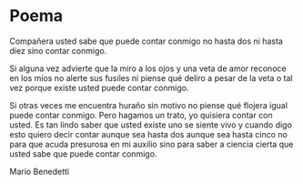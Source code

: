 # Poema

Compañera usted sabe que puede contar conmigo no hasta dos ni hasta diez sino contar conmigo.

Si alguna vez advierte que la miro a los ojos y una veta de amor reconoce en los míos no alerte sus fusiles ni piense qué deliro a pesar de la veta o tal vez porque existe usted puede contar conmigo.

Si otras veces me encuentra huraño sin motivo no piense qué flojera igual puede contar conmigo.
Pero hagamos un trato, yo quisiera contar con usted. Es tan lindo saber que usted existe uno se siente vivo y cuando digo esto quiero decir contar aunque sea hasta dos aunque sea hasta cinco no para que acuda presurosa en mi auxilio sino para saber a ciencia cierta que usted sabe que puede contar conmigo.

Mario Benedetti
